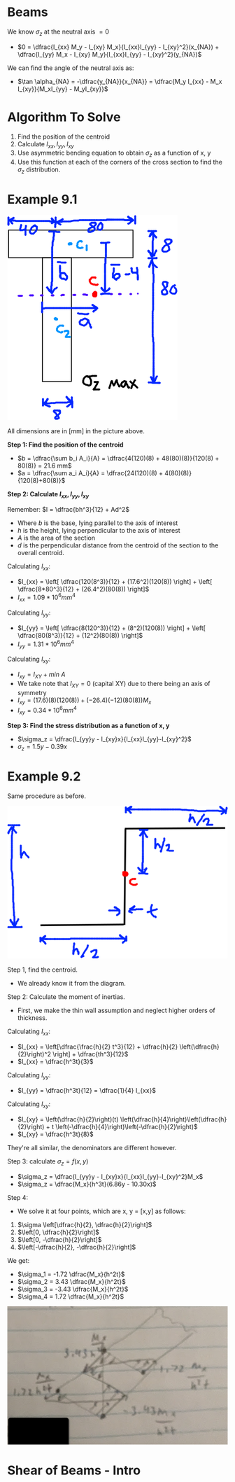 # Beams

We know $\sigma_z$ at the neutral axis $=0$
- $0 = \dfrac{I_{xx} M_y - I_{xy} M_x}{I_{xx}I_{yy} - I_{xy}^2}(x_{NA}) + \dfrac{I_{yy} M_x - I_{xy} M_y}{I_{xx}I_{yy} - I_{xy}^2}(y_{NA})$

We can find the angle of the neutral axis as:
- $\tan \alpha_{NA} = -\dfrac{y_{NA}}{x_{NA}} = \dfrac{M_y I_{xx} - M_x I_{xy}}{M_xI_{yy} - M_yI_{xy}}$

# Algorithm To Solve

1. Find the position of the centroid
2. Calculate $I_{xx}, I_{yy}, I_{xy}$
3. Use asymmetric bending equation to obtain $\sigma_z$ as a function of x, y
4. Use this function at each of the corners of the cross section to find the $\sigma_z$ distribution.

# Example 9.1

![](L09-1.png)

All dimensions are in  [mm] in the picture above.

**Step 1: Find the position of the centroid**
- $b = \dfrac{\sum b_i A_i}{A} = \dfrac{4(120)(8) + 48(80)(8)}{120(8) + 80(8)} = 21.6 mm$
- $a = \dfrac{\sum a_i A_i}{A} = \dfrac{24(120)(8) + 4(80)(8)}{120(8)+80(8)}$

**Step 2: Calculate $I_{xx}, I_{yy}, I_{xy}$**

Remember: $I = \dfrac{bh^3}{12} + Ad^2$
- Where $b$ is the base, lying parallel to the axis of interest
- $h$ is the height, lying perpendicular to the axis of interest
- $A$ is the area of the section
- $d$ is the perpendicular distance from the centroid of the section to the overall centroid.

Calculating $I_{xx}$:
- $I_{xx} = \left[  \dfrac{120(8^3)}{12} + (17.6^2)(120(8)) \right] + \left[ \dfrac{8*80^3}{12} + (26.4^2)(80(8)) \right]$
- $I_{xx} = 1.09*10^6 mm^4$

Calculating $I_{yy}$:
- $I_{yy} = \left[  \dfrac{8(120^3)}{12} + (8^2)(120(8)) \right] + \left[ \dfrac{80(8^3)}{12} + (12^2)(80(8)) \right]$
- $I_{yy} = 1.31*10^6 mm^4$

Calculating $I_{xy}$:
- $I_{xy} = I_{XY} + min\ A$
- We take note that $I_{XY} = 0$ (capital XY) due to there being an axis of symmetry 
- $I_{xy} = (17.6)(8)(120(8)) + (-26.4)(-12)(80(8))M_x$
- $I_{xy} = 0.34 * 10^6 mm^4$

**Step 3: Find the stress distribution as a function of x, y**
- $\sigma_z = \dfrac{I_{yy}y - I_{xy}x}{I_{xx}I_{yy}-I_{xy}^2}$
- $\sigma_z = 1.5y - 0.39x$

# Example 9.2

Same procedure as before.

![](L09-2.png)

Step 1, find the centroid.
- We already know it from the diagram.

Step 2: Calculate the moment of inertias.
- First, we make the thin wall assumption and neglect higher orders of thickness.

Calculating $I_{xx}$:
- $I_{xx} = \left[\dfrac{\frac{h}{2} t^3}{12} + \dfrac{h}{2} \left(\dfrac{h}{2}\right)^2 \right] + \dfrac{th^3}{12}$
- $I_{xx} = \dfrac{h^3t}{3}$

Calculating $I_{yy}$:
- $I_{yy} = \dfrac{h^3t}{12} = \dfrac{1}{4} I_{xx}$

Calculating $I_{xy}$:
- $I_{xy} = \left(\dfrac{h}{2}\right)(t) \left(\dfrac{h}{4}\right)\left(\dfrac{h}{2}\right) + t \left(-\dfrac{h}{4}\right)\left(-\dfrac{h}{2}\right)$
- $I_{xy} = \dfrac{h^3t}{8}$

They're all similar, the denominators are different however.

Step 3: calculate $\sigma_z = f(x,y)$
- $\sigma_z = \dfrac{I_{yy}y - I_{xy}x}{I_{xx}I_{yy}-I_{xy}^2}M_x$
- $\sigma_z = \dfrac{M_x}{h^3t}(6.86y - 10.30x)$

Step 4:
- We solve it at four points, which are x, y = [x,y] as follows:

1. $\sigma \left[\dfrac{h}{2}, \dfrac{h}{2}\right]$
2. $\left[0, \dfrac{h}{2}\right]$
3. $\left[0, -\dfrac{h}{2}\right]$
4. $\left[-\dfrac{h}{2}, -\dfrac{h}{2}\right]$

We get:
- $\sigma_1 = -1.72 \dfrac{M_x}{h^2t}$
- $\sigma_2 = 3.43 \dfrac{M_x}{h^2t}$
- $\sigma_3 = -3.43 \dfrac{M_x}{h^2t}$
- $\sigma_4 = 1.72 \dfrac{M_x}{h^2t}$

![Alt text](image.png)

# Shear of Beams - Intro

